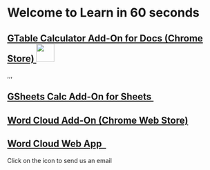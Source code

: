# Welcome to Learn in 60 seconds
 
<div class="row">
<div class="col-xs-4"> <h2><a href="https://chrome.google.com/webstore/detail/table-calculator/fknnekoeejdjcbdokeinngldblilkedp?hl=en" target="_blank">GTable Calculator Add-On for Docs (Chrome Store)&nbsp;</a><a target="_blank" href="mailto:tcalc@li60.zendesk.com?Subject=Table%20Calculator" target="_top"><img height="42" width="42" src="https://cdn4.iconfinder.com/data/icons/miu/24/common-email-envelope-mail-glyph-128.png"> <span class="glyphicon glyphicon-envelope" aria-hidden="true"></span></a></h2></div>

<i class="fa fa-envelope" aria-hidden="true"></i>
<i class="fa fa-envelope" aria-hidden="true"></i>,,,

<div class="row">
<div class="col-xs-4"> <h2><a href="https://chrome.google.com/webstore/detail/gsheets-calc/ojfmgmplohpjbjnmddbncmeogpfjnfma?utm_source=permalink" target="_blank">GSheets Calc Add-On for Sheets&nbsp;</a><a target="_blank" href="mailto:gsheetscalc@li60.zendesk.com?Subject=GSheets%20Calc" target="_top"><span class="glyphicon glyphicon-envelope" aria-hidden="true"></span></a></h2>
</div>
</div>
          
<div class="row">
<div class="col-xs-12"> <h2><a href="https://chrome.google.com/webstore/detail/word-cloud-generator/alhnlhbhnklajhmccemipdbaifocepab?authuser=0" target="_blank">Word Cloud Add-On (Chrome Web Store) </a><a target="_blank" href="mailto:wordcloudaddon@li60.zendesk.com?Subject=Word%20Cloud%20Add-On" onclick="ga('send', 'event', 'link', 'click', 'Word Cloud Add On Li60 webpage');" target="_top"><span class="glyphicon glyphicon-envelope" aria-hidden="true"></span></a></h2>
</div>
</div>

<div class="row">
<div class="col-xs-12"> <h2><a href="http://bit.ly/li60tagcloud" target="_blank">Word Cloud Web App &nbsp;</a><a target="_blank" href="mailto:wordcloudwebapp@li60.zendesk.com?Subject=Word%20Cloud%20Web%20App" target="_top"><span class="glyphicon glyphicon-envelope" aria-hidden="true"></span></a></h2>
</div>
</div> 
           
           
<div class="row">
Click on the icon to send us an email
</div>
</div>          
  
